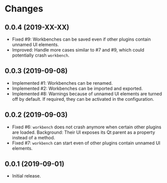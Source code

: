 # Changes

## 0.0.4 (2019-XX-XX)

* Fixed #9: Workbenches can be saved even if other plugins contain unnamed UI elements.
* Improved: Handle more cases similar to #7 and #9, which could potentially crash `workbench`.

## 0.0.3 (2019-09-08)

* Implemented #1: Workbenches can be renamed.
* Implemented #2: Workbenches can be imported and exported.
* Implemented #8: Warnings because of unnamed UI elements are turned off by default. If required, they can be activated in the configuration.

## 0.0.2 (2019-09-03)

* Fixed #6: `workbench` does not crash anymore when certain other plugins are loaded. Background: Their UI exposes its Qt parent as a property instead of a method.
* Fixed #7: `workbench` can start even of other plugins contain unnamed UI elements.

## 0.0.1 (2019-09-01)

* Initial release.
